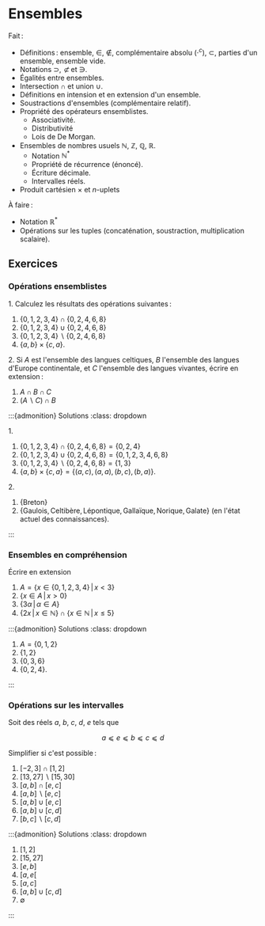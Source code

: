 <!-- LTeX: language=fr -->

Ensembles
=========

Fait :

- Définitions : ensemble, $∈$, $∉$, complémentaire absolu ($⋅^c$), $⊂$, parties d'un ensemble,
  ensemble vide.
- Notations $⊃$, $\not⊂$ et $∋$.
- Égalités entre ensembles.
- Intersection $∩$ et union $∪$.
- Définitions en intension et en extension d'un ensemble.
- Soustractions d'ensembles (complémentaire relatif).
- Propriété des opérateurs ensemblistes.
  - Associativité.
  - Distributivité
  - Lois de De Morgan.
- Ensembles de nombres usuels $ℕ$, $ℤ$, $ℚ$, $ℝ$.
  - Notation $ℕ^*$
  - Propriété de récurrence (énoncé).
  - Écriture décimale.
  - Intervalles réels.
- Produit cartésien $×$ et $n$-uplets

À faire :

- Notation $ℝ^*$
- Opérations sur les tuples (concaténation, soustraction, multiplication scalaire).

## Exercices

### Opérations ensemblistes

1\. Calculez les résultats des opérations suivantes :

1. $\{0, 1, 2, 3, 4\} ∩ \{0, 2, 4, 6, 8\}$
2. $\{0, 1, 2, 3, 4\} ∪ \{0, 2, 4, 6, 8\}$
3. $\{0, 1, 2, 3, 4\} ∖ \{0, 2, 4, 6, 8\}$
4. $\{a, b\} × \{c, a\}$.

2\. Si $A$ est l'ensemble des langues celtiques, $B$ l'ensemble des langues d'Europe continentale,
et $C$ l'ensemble des langues vivantes, écrire en extension :

1. $A \cap B \cap C$
2. $(A ∖ C) \cap B$


:::{admonition} Solutions
:class: dropdown

1\.

1. $\{0, 1, 2, 3, 4\} ∩ \{0, 2, 4, 6, 8\} = \{0, 2, 4\}$
2. $\{0, 1, 2, 3, 4\} ∪ \{0, 2, 4, 6, 8\} = \{0, 1, 2, 3, 4, 6, 8\}$
3. $\{0, 1, 2, 3, 4\} ∖ \{0, 2, 4, 6, 8\} = \{1, 3\}$
4. $\{a, b\} × \{c, a\} = \{(a,c), (a, a), (b, c), (b, a)\}$.

2\.

1. $\{\text{Breton}\}$
2. $\{\text{Gaulois}, \text{Celtibère}, \text{Lépontique}, \text{Gallaïque}, \text{Norique},
   \text{Galate}\}$ (en l'état actuel des connaissances).

:::

### Ensembles en compréhension

Écrire en extension

1. $A = \{x ∈ \{0, 1, 2, 3, 4\}\,\vert\,x < 3\}$
2. $\{x ∈ A\,\vert\,x > 0\}$
3. $\{3α\,\vert\,α \in A\}$
4. $\{2x\,\vert\,x ∈ ℕ\} ∩ \{x ∈ ℕ\,\vert\,x ≤ 5\}$

:::{admonition} Solutions
:class: dropdown

1. $A = \{0, 1, 2\}$
2. $\{1, 2\}$
3. $\{0, 3, 6\}$
4. $\{0, 2, 4\}$.

:::


### Opérations sur les intervalles

Soit des réels $a$, $b$, $c$, $d$, $e$ tels que

$$
a ⩽ e ⩽ b ⩽ c ⩽ d
$$

Simplifier si c'est possible :

1. $[-2, 3] ∩ [1, 2]$
2. $[13, 27] ∖ [15, 30]$
3. $[a, b] ∩ [e, c]$
4. $[a, b] ∖ [e, c]$
5. $[a, b] ∪ [e, c]$
6. $[a, b] ∪ [c, d]$
7. $[b, c] ∖ [c, d]$

:::{admonition} Solutions
:class: dropdown

1. $[1, 2]$
2. $[15, 27]$
3. $[e, b]$
4. $[a, e[$
5. $[a, c]$
6. $[a, b] ∪ [c, d]$
7. $∅$

:::
